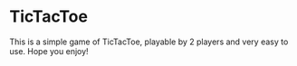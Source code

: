 # TicTacToe
This is a simple game of TicTacToe, playable by 2 players and very easy to use. Hope you enjoy!
